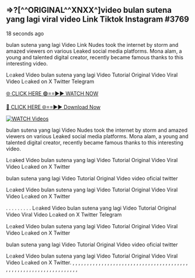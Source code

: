 ## =>?[^^ORIGINAL^^XNXX^]video bulan sutena yang lagi viral video Link Tiktok Instagram #3769

18 seconds ago

bulan sutena yang lagi Video Link Nudes took the internet by storm and amazed viewers on various Leaked social media platforms. Mona alam, a young and talented digital creator, recently became famous thanks to this interesting video.

L𝚎aked Video bulan sutena yang lagi Video Tutorial Original Video Viral Video L𝚎aked on X Twitter Telegram

[🌐 CLICK HERE 🟢==►► WATCH NOW](https://dekho-ki-hoy-07-2k25.blogspot.com/2025/01/viral-live.html)

[🔴 CLICK HERE 🌐==►► Download Now](https://dekho-ki-hoy-07-2k25.blogspot.com/2025/01/viral-live.html)

[![WATCH Videos](https://i.imgur.com/dJHk4Zq.gif)](https://dekho-ki-hoy-07-2k25.blogspot.com/2025/01/viral-live.html)

bulan sutena yang lagi Video Nudes took the internet by storm and amazed viewers on various Leaked social media platforms. Mona alam, a young and talented digital creator, recently became famous thanks to this interesting video.

L𝚎aked Video bulan sutena yang lagi Video Tutorial Original Video Viral Video L𝚎aked on X Twitter

bulan sutena yang lagi Video Tutorial Original Video video oficial twitter

L𝚎aked Video bulan sutena yang lagi Video Tutorial Original Video Viral Video L𝚎aked on X Twitter

. . . . . . . . . L𝚎aked Video bulan sutena yang lagi Video Tutorial Original Video Viral Video L𝚎aked on X Twitter Telegram

L𝚎aked Video bulan sutena yang lagi Video Tutorial Original Video Viral Video L𝚎aked on X Twitter

bulan sutena yang lagi Video Tutorial Original Video video oficial twitter

L𝚎aked Video bulan sutena yang lagi Video Tutorial Original Video Viral Video L𝚎aked on X Twitter.
,
,
,
,
,
,
,
,
,
,
,
,
,
,
,
,
,
,
,
,
,
,
,
,
,
,
,
,
,
,
,
,
,
,
,
,
,
,
,
,
,
,
,
,
,
,
,
,
,
,
,
,
,
,
,
,
,
,
,
,
,
,
,
,
,
